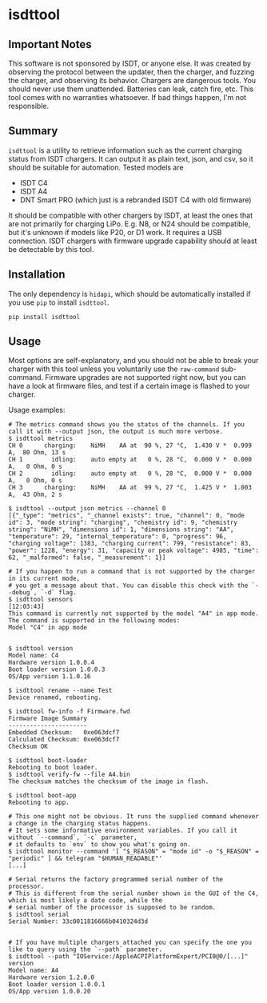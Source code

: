 # isdttool

## Important Notes
This software is not sponsored by ISDT, or anyone else. It was created by observing the protocol between the updater, then the charger, and fuzzing the charger, and observing its behavior. Chargers are dangerous tools. You should never use them unattended. Batteries can leak, catch fire, etc. This tool comes with no warranties whatsoever. If bad things happen, I'm not responsible.

## Summary

`isdttool` is a utility to retrieve information such as the current charging status from ISDT chargers. It can output it as plain text, json, and csv, so it should be suitable for automation. Tested models are
- ISDT C4
- ISDT A4
- DNT Smart PRO (which just is a rebranded ISDT C4 with old firmware)

It should be compatible with other chargers by ISDT, at least the ones that are not primarily for charging LiPo. E.g. N8, or N24 should be compatible, but it's unknown if models like P20, or D1 work. It requires a USB connection. ISDT chargers with firmware upgrade capability should at least be detectable by this tool.

## Installation

The only dependency is `hidapi`, which should be automatically installed if you use `pip` to install `isdttool`.

    pip install isdttool

## Usage

Most options are self-explanatory, and you should not be able to break your charger with this tool unless you voluntarily use the `raw-command` sub-command. Firmware upgrades are not supported right now, but you can have a look at firmware files, and test if a certain image is flashed to your charger.

Usage examples:

    # The metrics command shows you the status of the channels. If you call it with --output json, the output is much more verbose.
    $ isdttool metrics
    CH 0      charging:    NiMH    AA at  90 %, 27 °C,  1.430 V *  0.999 A,  80 Ohm, 13 s
    CH 1        idling:    auto empty at   0 %, 28 °C,  0.000 V *  0.000 A,   0 Ohm, 0 s
    CH 2        idling:    auto empty at   0 %, 28 °C,  0.000 V *  0.000 A,   0 Ohm, 0 s
    CH 3      charging:    NiMH    AA at  99 %, 27 °C,  1.425 V *  1.003 A,  43 Ohm, 2 s
    
    $ isdttool --output json metrics --channel 0
    [{"_type": "metrics", "_channel exists": true, "channel": 0, "mode id": 3, "mode string": "charging", "chemistry id": 9, "chemistry string": "NiMH", "dimensions id": 1, "dimensions string": "AA", "temperature": 29, "internal_temperature": 0, "progress": 96, "charging voltage": 1383, "charging current": 799, "resistance": 83, "power": 1228, "energy": 31, "capacity or peak voltage": 4985, "time": 62, "_malformed": false, "_measurement": 1}]
    
    # If you happen to run a command that is not supported by the charger in its current mode,
    # you get a message about that. You can disable this check with the `--debug`, `-d` flag.
    $ isdttool sensors                                                                                                                       [12:03:43]
    This command is currently not supported by the model "A4" in app mode.
    The command is supported in the following modes:
    Model "C4" in app mode
    
    
    $ isdttool version
    Model name: C4
    Hardware version 1.0.0.4
    Boot loader version 1.0.0.3
    OS/App version 1.1.0.16
    
    $ isdttool rename --name Test
    Device renamed, rebooting.
    
    $ isdttool fw-info -f Firmware.fwd
    Firmware Image Summary
    ----------------------
    Embedded Checksum:   0xe063dcf7
    Calculated Checksum: 0xe063dcf7
    Checksum OK
    
    $ isdttool boot-loader
    Rebooting to boot loader.
    $ isdttool verify-fw --file A4.bin
    The checksum matches the checksum of the image in flash.
    
    $ isdttool boot-app
    Rebooting to app.
    
    # This one might not be obvious. It runs the supplied command whenever a change in the charging status happens.
    # It sets some informative environment variables. If you call it without `--command`, `-c` parameter,
    # it defaults to `env` to show you what's going on.
    $ isdttool monitor --command '[ "$_REASON" = "mode id" -o "$_REASON" = "periodic" ] && telegram "$HUMAN_READABLE"'
    [...]
    
    # Serial returns the factory programmed serial number of the processor.
    # This is different from the serial number shown in the GUI of the C4, which is most likely a date code, while the
    # serial number of the processor is supposed to be random.
    $ isdttool serial
    Serial Number: 33c0011816666b0410324d3d
    
    
    # If you have multiple chargers attached you can specify the one you like to query using the `--path` parameter.
    $ isdttool --path "IOService:/AppleACPIPlatformExpert/PCI0@0/[...]" version
    Model name: A4
    Hardware version 1.2.0.0
    Boot loader version 1.0.0.1
    OS/App version 1.0.0.20
